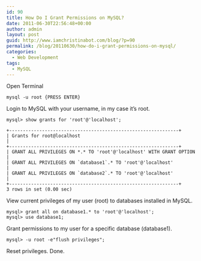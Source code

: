 ```yaml
---
id: 90
title: How Do I Grant Permissions on MySQL?
date: 2011-06-30T22:56:48+00:00
author: admin
layout: post
guid: http://www.iamchristinabot.com/blog/?p=90
permalink: /blog/20110630/how-do-i-grant-permissions-on-mysql/
categories:
  - Web Development
tags:
  - MySQL
---
```

Open Terminal


    mysql -u root {PRESS ENTER}



Login to MySQL with your username, in my case it&#8217;s root.


    mysql> show grants for 'root'@'localhost';

    +--------------------------------------------------------------+
    | Grants for root@localhost                                                                           |
    +--------------------------------------------------------------+
    | GRANT ALL PRIVILEGES ON *.* TO 'root'@'localhost' WITH GRANT OPTION   |
    | GRANT ALL PRIVILEGES ON `database1`.* TO 'root'@'localhost'                  |
    | GRANT ALL PRIVILEGES ON `database2`.* TO 'root'@'localhost'                  |
    +--------------------------------------------------------------+
    3 rows in set (0.00 sec)




View current privileges of my user (root) to databases installed in MySQL.


    mysql> grant all on database1.* to 'root'@'localhost';
    mysql> use database1;



Grant permissions to my user for a specific database (database1).


    mysql> -u root -e"flush privileges";



Reset privileges. Done.
